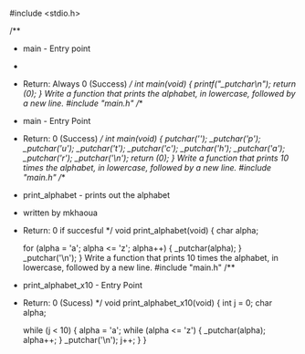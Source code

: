 #include <stdio.h>

/**
 * main - Entry point
 *
 * Return: Always 0 (Success)
 */
int main(void) 
{
        printf("_putchar\n");
        return (0);
}
Write a function that prints the alphabet, in lowercase, followed by a new line.
#include "main.h"
/**
 * main - Entry Point
 * Return: 0 (Success)
 */
int main(void)
{
	_putchar('_');
	_putchar('p');
	_putchar('u');
	_putchar('t');
	_putchar('c');
	_putchar('h');
	_putchar('a');
	_putchar('r');
	_putchar('\n');
	return (0);
}
Write a function that prints 10 times the alphabet, in lowercase, followed by a new line.
#include "main.h"
/**
 * print_alphabet - prints out the alphabet
 * written by mkhaoua
 * Return: 0 if succesful
 */
void print_alphabet(void)
{
	char alpha;

	for (alpha = 'a'; alpha <= 'z'; alpha++)
	{
		_putchar(alpha);
	}
	_putchar('\n');
}
Write a function that prints 10 times the alphabet, in lowercase, followed by a new line.
#include "main.h"
/**
 * print_alphabet_x10 - Entry Point
 * Return: 0 (Sucess)
 */
void print_alphabet_x10(void)
{
	int j = 0;
	char alpha;

	while (j < 10)
	{
	alpha = 'a';
	while (alpha <= 'z')
	{
	_putchar(alpha);
	alpha++;
	}
	_putchar('\n');
	j++;
	}
}
